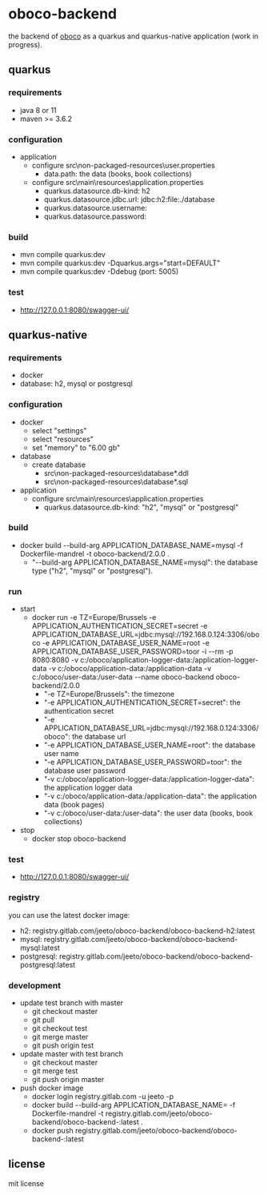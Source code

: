 # oboco-backend

the backend of [oboco](https://gitlab.com/jeeto/oboco) as a quarkus and quarkus-native application (work in progress).

## quarkus

### requirements

- java 8 or 11
- maven >= 3.6.2

### configuration

- application
	- configure src\non-packaged-resources\user.properties
		- data.path: the data (books, book collections)
	- configure src\main\resources\application.properties
		- quarkus.datasource.db-kind: h2
		- quarkus.datasource.jdbc.url: jdbc:h2:file:./database
		- quarkus.datasource.username: 
		- quarkus.datasource.password: 

### build

- mvn compile quarkus:dev
- mvn compile quarkus:dev -Dquarkus.args="start=DEFAULT"
- mvn compile quarkus:dev -Ddebug (port: 5005)

### test

- http://127.0.0.1:8080/swagger-ui/

## quarkus-native

### requirements

- docker
- database: h2, mysql or postgresql

### configuration

- docker
	- select "settings"
	- select "resources"
	- set "memory" to "6.00 gb"
- database
	- create database
		- src\non-packaged-resources\database*.ddl
		- src\non-packaged-resources\database*.sql
- application
	- configure src\main\resources\application.properties
		- quarkus.datasource.db-kind: "h2", "mysql" or "postgresql"

### build

- docker build --build-arg APPLICATION_DATABASE_NAME=mysql -f Dockerfile-mandrel -t oboco-backend/2.0.0 .
	- "--build-arg APPLICATION_DATABASE_NAME=mysql": the database type ("h2", "mysql" or "postgresql").

### run

- start
	- docker run -e TZ=Europe/Brussels -e APPLICATION_AUTHENTICATION_SECRET=secret -e APPLICATION_DATABASE_URL=jdbc:mysql://192.168.0.124:3306/oboco -e APPLICATION_DATABASE_USER_NAME=root -e APPLICATION_DATABASE_USER_PASSWORD=toor -i --rm -p 8080:8080 -v c:/oboco/application-logger-data:/application-logger-data -v c:/oboco/application-data:/application-data -v c:/oboco/user-data:/user-data --name oboco-backend oboco-backend/2.0.0
		- "-e TZ=Europe/Brussels": the timezone
		- "-e APPLICATION_AUTHENTICATION_SECRET=secret": the authentication secret
		- "-e APPLICATION_DATABASE_URL=jdbc:mysql://192.168.0.124:3306/oboco": the database url
		- "-e APPLICATION_DATABASE_USER_NAME=root": the database user name
		- "-e APPLICATION_DATABASE_USER_PASSWORD=toor": the database user password
		- "-v c:/oboco/application-logger-data:/application-logger-data": the application logger data
		- "-v c:/oboco/application-data:/application-data": the application data (book pages)
		- "-v c:/oboco/user-data:/user-data": the user data (books, book collections)
- stop
	- docker stop oboco-backend

### test

- http://127.0.0.1:8080/swagger-ui/

### registry

you can use the latest docker image:
- h2: registry.gitlab.com/jeeto/oboco-backend/oboco-backend-h2:latest
- mysql: registry.gitlab.com/jeeto/oboco-backend/oboco-backend-mysql:latest
- postgresql: registry.gitlab.com/jeeto/oboco-backend/oboco-backend-postgresql:latest

### development

- update test branch with master
	- git checkout master
	- git pull
	- git checkout test
	- git merge master
	- git push origin test
- update master with test branch
	- git checkout master
	- git merge test
	- git push origin master
- push docker image
	- docker login registry.gitlab.com -u jeeto -p <token>
	- docker build --build-arg APPLICATION_DATABASE_NAME=<application-database-name> -f Dockerfile-mandrel -t registry.gitlab.com/jeeto/oboco-backend/oboco-backend-<application-database-name>:latest .
	- docker push registry.gitlab.com/jeeto/oboco-backend/oboco-backend-<application-database-name>:latest

## license

mit license
